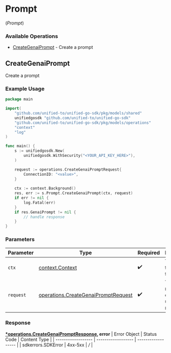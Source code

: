 # Prompt
(*Prompt*)

### Available Operations

* [CreateGenaiPrompt](#creategenaiprompt) - Create a prompt

## CreateGenaiPrompt

Create a prompt

### Example Usage

```go
package main

import(
	"github.com/unified-to/unified-go-sdk/pkg/models/shared"
	unifiedgosdk "github.com/unified-to/unified-go-sdk"
	"github.com/unified-to/unified-go-sdk/pkg/models/operations"
	"context"
	"log"
)

func main() {
    s := unifiedgosdk.New(
        unifiedgosdk.WithSecurity("<YOUR_API_KEY_HERE>"),
    )

    request := operations.CreateGenaiPromptRequest{
        ConnectionID: "<value>",
    }
    
    ctx := context.Background()
    res, err := s.Prompt.CreateGenaiPrompt(ctx, request)
    if err != nil {
        log.Fatal(err)
    }
    if res.GenaiPrompt != nil {
        // handle response
    }
}
```

### Parameters

| Parameter                                                                                      | Type                                                                                           | Required                                                                                       | Description                                                                                    |
| ---------------------------------------------------------------------------------------------- | ---------------------------------------------------------------------------------------------- | ---------------------------------------------------------------------------------------------- | ---------------------------------------------------------------------------------------------- |
| `ctx`                                                                                          | [context.Context](https://pkg.go.dev/context#Context)                                          | :heavy_check_mark:                                                                             | The context to use for the request.                                                            |
| `request`                                                                                      | [operations.CreateGenaiPromptRequest](../../pkg/models/operations/creategenaipromptrequest.md) | :heavy_check_mark:                                                                             | The request object to use for the request.                                                     |


### Response

**[*operations.CreateGenaiPromptResponse](../../pkg/models/operations/creategenaipromptresponse.md), error**
| Error Object       | Status Code        | Content Type       |
| ------------------ | ------------------ | ------------------ |
| sdkerrors.SDKError | 4xx-5xx            | */*                |
